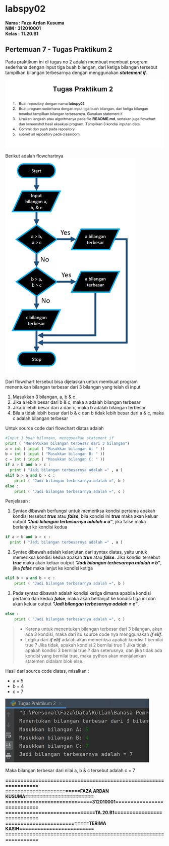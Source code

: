 # labspy02

**Nama    : Faza Ardan Kusuma<br>
NIM     : 312010001<br>
Kelas   : TI.20.B1**

## Pertemuan 7 - Tugas Praktikum 2 
Pada praktikum ini di tugas no 2 adalah membuat membuat program sederhana dengan input tiga buah bilangan, dari ketiga bilangan
tersebut tampilkan bilangan terbesarnya dengan menggunakan ***statement if.***

![Tugas2](Pic/Tugas2.png)<br>


Berikut adalah flowchartnya<br>
![Flowchart](Pic/Flowchart.png)<br>

Dari flowchart tersebut bisa dijelaskan untuk membuat program menentukan bilangan terbesar dari 3 bilangan yang telah di input
1. Masukkan 3 bilangan, a, b & c
2. Jika a lebih besar dari b & c, maka a adalah bilangan terbesar
3. Jika b lebih besar dari a dan c, maka b adalah bilangan terbesar
4. Bila a tidak lebih besar dari b & c dan b tidak lebih besar dari a & c, maka c adalah bilangan terbesar

Untuk source code dari flowchart diatas adalah
```python
#Input 3 buah bilangan, menggunakan statement if
print ( "Menentukan bilangan terbesar dari 3 bilangan")
a = int ( input ( "Masukkan bilangan A: " ))
b = int ( input ( "Masukkan bilangan B: " ))
c = int ( input ( "Masukkan bilangan C: " ))
if a > b and a > c :
  print ( "Jadi bilangan terbesarnya adalah =" , a )
elif b > a and b > c :
    print ( "Jadi bilangan terbesarnya adalah =", b )
else :
    print ( "Jadi bilangan terbesarnya adalah =", c )
```
Penjelasan :<br>
1. Syntax dibawah berfungsi untuk memeriksa kondisi pertama apakah kondisi tersebut ***true*** atau ***false***, bila kondisi ini ***true*** maka akan keluar output ***"Jadi bilangan terbesarnya adalah = a"***, jika false maka berlanjut ke kondisi kedua
```python
if a > b and a > c :
  print ( "Jadi bilangan terbesarnya adalah =" , a )
```
2. Syntax dibawah adalah kelanjutan dari syntax diatas, yaitu untuk memeriksa kondisi kedua apakah ***true*** atau ***false***. Jika kondisi tersebut ***true*** maka akan keluar output ***"Jadi bilangan terbesarnya adalah = b"***, jika ***false*** maka lanjut ke kondisi ketiga
```python
elif b > a and b > c :
    print ( "Jadi bilangan terbesarnya adalah =", b )
```
3. Pada syntax dibawah adalah kondisi ketiga dimana apabila kondisi pertama dan kedua ***false***, maka akan berlanjut ke kondisi tiga ini dan akan keluar output ***"Jadi bilangan terbesarnya adalah = c"***.
```python
else :
    print ( "Jadi bilangan terbesarnya adalah =", c )
```
> * Karena untuk menentukan bilangan terbesar dari 3 bilangan, akan ada 3 kondisi, maka dari itu source code nya menggunakan ***if elif***.<br>
> * Logika dari ***if elif*** adalah akan memeriksa apakah kondisi 1 bernilai true ? Jika tidak, apakah kondisi 2 bernilai true ? Jika tidak, apakah kondisi 3 bernilai true ? dan seterusnya, dan jika tidak ada kondisi yang bernilai true, maka python akan menjalankan statemen didalam blok else.<br>

Hasil dari source code diatas, misalkan :
* a = 5
* b = 4
* c = 7

![output](Pic/output.png)  

Maka bilangan terbesar dari nilai a, b & c tersebut adalah c = 7

**================================================================**<br>
**=========================FAZA ARDAN KUSUMA=======================**<br>
**=============================312010001===========================**<br>
**==============================TA.20.B1===========================**<br>
**============================TERIMA KASIH=========================**<br>
**================================================================**